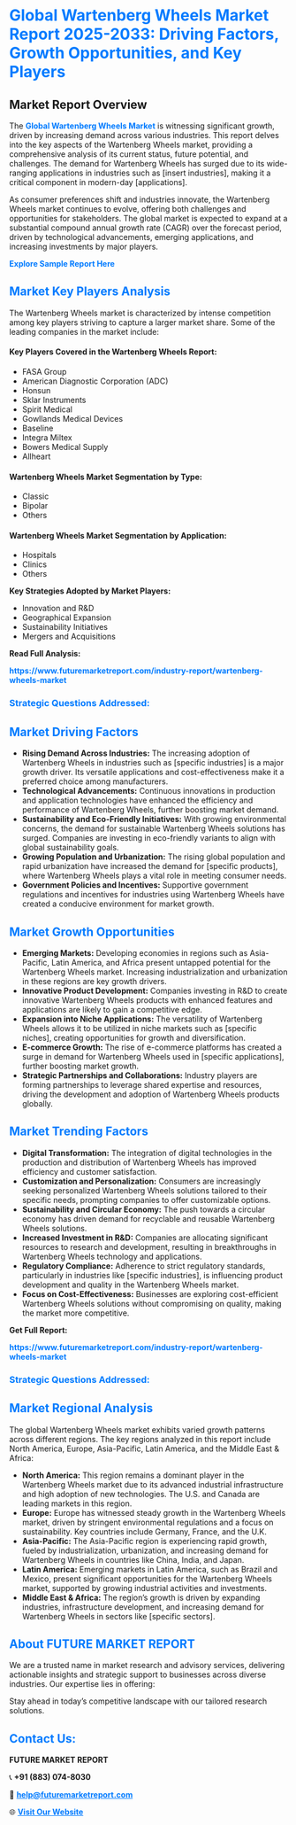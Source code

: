 <h1 style="color: #007BFF;">Global Wartenberg Wheels Market Report 2025-2033: Driving Factors, Growth Opportunities, and Key Players</h1>

<section id="overview">
<h2>Market Report Overview</h2>
<p>The <a href="https://www.futuremarketreport.com/industry-report/wartenberg-wheels-market" style="color: #007BFF; text-decoration: none;"><strong>Global Wartenberg Wheels Market</strong></a> is witnessing significant growth, driven by increasing demand across various industries. This report delves into the key aspects of the Wartenberg Wheels market, providing a comprehensive analysis of its current status, future potential, and challenges. The demand for Wartenberg Wheels has surged due to its wide-ranging applications in industries such as [insert industries], making it a critical component in modern-day [applications].</p>
<p>As consumer preferences shift and industries innovate, the Wartenberg Wheels market continues to evolve, offering both challenges and opportunities for stakeholders. The global market is expected to expand at a substantial compound annual growth rate (CAGR) over the forecast period, driven by technological advancements, emerging applications, and increasing investments by major players.</p>
</section>

<section id="overview">
<p><a href="https://www.futuremarketreport.com/request-sample/reportId=56603" style="color: #007BFF; text-decoration: none;"><strong>Explore Sample Report Here</strong></a></p>
</section>

<section id="key-players">
<h2 style="color: #007BFF;">Market Key Players Analysis</h2>
<p>The Wartenberg Wheels market is characterized by intense competition among key players striving to capture a larger market share. Some of the leading companies in the market include:</p>
<h4>Key Players Covered in the Wartenberg Wheels Report:</h4>
<ul><li>FASA Group</li><li>American Diagnostic Corporation (ADC)</li><li>Honsun</li><li>Sklar Instruments</li><li>Spirit Medical</li><li>Gowllands Medical Devices</li><li>Baseline</li><li>Integra Miltex</li><li>Bowers Medical Supply</li><li>Allheart</li></ul>
<h4>Wartenberg Wheels Market Segmentation by Type:</h4>
<ul><li>Classic</li><li>Bipolar</li><li>Others</li></ul>

<h4>Wartenberg Wheels Market Segmentation by Application:</h4>
<ul><li>Hospitals</li><li>Clinics</li><li>Others</li></ul>
<p><strong>Key Strategies Adopted by Market Players:</strong></p>
<ul>
<li>Innovation and R&D</li>
<li>Geographical Expansion</li>
<li>Sustainability Initiatives</li>
<li>Mergers and Acquisitions</li>
</ul>
</section>

<section>
<p><strong>Read Full Analysis: </strong></p><a href="https://www.futuremarketreport.com/industry-report/wartenberg-wheels-market" style="color: #007BFF; text-decoration: none;"><strong>https://www.futuremarketreport.com/industry-report/wartenberg-wheels-market</strong></a>
<h3 style="color: #007BFF;">Strategic Questions Addressed:</h3>
</section>

<section id="driving-factors">
<h2 style="color: #007BFF;">Market Driving Factors</h2>
<ul>
<li><strong>Rising Demand Across Industries:</strong> The increasing adoption of Wartenberg Wheels in industries such as [specific industries] is a major growth driver. Its versatile applications and cost-effectiveness make it a preferred choice among manufacturers.</li>
<li><strong>Technological Advancements:</strong> Continuous innovations in production and application technologies have enhanced the efficiency and performance of Wartenberg Wheels, further boosting market demand.</li>
<li><strong>Sustainability and Eco-Friendly Initiatives:</strong> With growing environmental concerns, the demand for sustainable Wartenberg Wheels solutions has surged. Companies are investing in eco-friendly variants to align with global sustainability goals.</li>
<li><strong>Growing Population and Urbanization:</strong> The rising global population and rapid urbanization have increased the demand for [specific products], where Wartenberg Wheels plays a vital role in meeting consumer needs.</li>
<li><strong>Government Policies and Incentives:</strong> Supportive government regulations and incentives for industries using Wartenberg Wheels have created a conducive environment for market growth.</li>
</ul>
</section>

<section id="growth-opportunities">
<h2 style="color: #007BFF;">Market Growth Opportunities</h2>
<ul>
<li><strong>Emerging Markets:</strong> Developing economies in regions such as Asia-Pacific, Latin America, and Africa present untapped potential for the Wartenberg Wheels market. Increasing industrialization and urbanization in these regions are key growth drivers.</li>
<li><strong>Innovative Product Development:</strong> Companies investing in R&D to create innovative Wartenberg Wheels products with enhanced features and applications are likely to gain a competitive edge.</li>
<li><strong>Expansion into Niche Applications:</strong> The versatility of Wartenberg Wheels allows it to be utilized in niche markets such as [specific niches], creating opportunities for growth and diversification.</li>
<li><strong>E-commerce Growth:</strong> The rise of e-commerce platforms has created a surge in demand for Wartenberg Wheels used in [specific applications], further boosting market growth.</li>
<li><strong>Strategic Partnerships and Collaborations:</strong> Industry players are forming partnerships to leverage shared expertise and resources, driving the development and adoption of Wartenberg Wheels products globally.</li>
</ul>
</section>

<section id="trending-factors">
<h2 style="color: #007BFF;">Market Trending Factors</h2>
<ul>
<li><strong>Digital Transformation:</strong> The integration of digital technologies in the production and distribution of Wartenberg Wheels has improved efficiency and customer satisfaction.</li>
<li><strong>Customization and Personalization:</strong> Consumers are increasingly seeking personalized Wartenberg Wheels solutions tailored to their specific needs, prompting companies to offer customizable options.</li>
<li><strong>Sustainability and Circular Economy:</strong> The push towards a circular economy has driven demand for recyclable and reusable Wartenberg Wheels solutions.</li>
<li><strong>Increased Investment in R&D:</strong> Companies are allocating significant resources to research and development, resulting in breakthroughs in Wartenberg Wheels technology and applications.</li>
<li><strong>Regulatory Compliance:</strong> Adherence to strict regulatory standards, particularly in industries like [specific industries], is influencing product development and quality in the Wartenberg Wheels market.</li>
<li><strong>Focus on Cost-Effectiveness:</strong> Businesses are exploring cost-efficient Wartenberg Wheels solutions without compromising on quality, making the market more competitive.</li>
</ul>
</section>

<section>
<p><strong>Get Full Report: </strong></p><a href="https://www.futuremarketreport.com/industry-report/wartenberg-wheels-market" style="color: #007BFF; text-decoration: none;"><strong>https://www.futuremarketreport.com/industry-report/wartenberg-wheels-market</strong></a>
<h3 style="color: #007BFF;">Strategic Questions Addressed:</h3>
</section>


<section id="regional-analysis">
<h2 style="color: #007BFF;">Market Regional Analysis</h2>
<p>The global Wartenberg Wheels market exhibits varied growth patterns across different regions. The key regions analyzed in this report include North America, Europe, Asia-Pacific, Latin America, and the Middle East & Africa:</p>
<ul>
<li><strong>North America:</strong> This region remains a dominant player in the Wartenberg Wheels market due to its advanced industrial infrastructure and high adoption of new technologies. The U.S. and Canada are leading markets in this region.</li>
<li><strong>Europe:</strong> Europe has witnessed steady growth in the Wartenberg Wheels market, driven by stringent environmental regulations and a focus on sustainability. Key countries include Germany, France, and the U.K.</li>
<li><strong>Asia-Pacific:</strong> The Asia-Pacific region is experiencing rapid growth, fueled by industrialization, urbanization, and increasing demand for Wartenberg Wheels in countries like China, India, and Japan.</li>
<li><strong>Latin America:</strong> Emerging markets in Latin America, such as Brazil and Mexico, present significant opportunities for the Wartenberg Wheels market, supported by growing industrial activities and investments.</li>
<li><strong>Middle East & Africa:</strong> The region’s growth is driven by expanding industries, infrastructure development, and increasing demand for Wartenberg Wheels in sectors like [specific sectors].</li>
</ul>
</section>

<footer>
<h2 style="color: #007BFF;">About FUTURE MARKET REPORT</h2>
<p>We are a trusted name in market research and advisory services, delivering actionable insights and strategic support to businesses across diverse industries. Our expertise lies in offering:</p>

<p>Stay ahead in today’s competitive landscape with our tailored research solutions.</p>

<h2 style="color: #007BFF;">Contact Us:</h2>
<p><strong>FUTURE MARKET REPORT</strong></p>
<p>📞 <strong>+91 (883) 074-8030</strong></p>
<p>📧 <strong><a href="mailto:help@futuremarketreport.com" style="color: #007BFF;">help@futuremarketreport.com</a></strong></p>
<p>🌐 <strong><a href="https://www.futuremarketreport.com/" style="color: #007BFF;">Visit Our Website</a></strong></p>
</footer>
